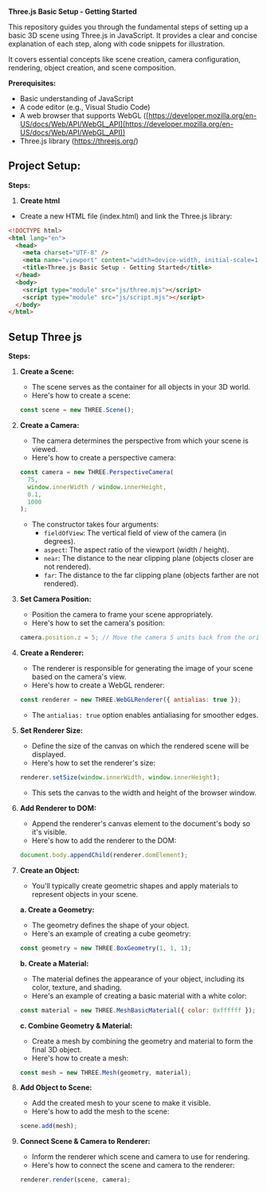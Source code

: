 **Three.js Basic Setup - Getting Started**

This repository guides you through the fundamental steps of setting up a basic 3D scene using Three.js in JavaScript. It provides a clear and concise explanation of each step, along with code snippets for illustration.

It covers essential concepts like scene creation, camera configuration, rendering, object creation, and scene composition.

**Prerequisites:**

- Basic understanding of JavaScript
- A code editor (e.g., Visual Studio Code)
- A web browser that supports WebGL ([https://developer.mozilla.org/en-US/docs/Web/API/WebGL_API](https://developer.mozilla.org/en-US/docs/Web/API/WebGL_API))
- Three.js library (https://threejs.org/)

## Project Setup:

**Steps:**

1. **Create html**

- Create a new HTML file (index.html) and link the Three.js library:

```html
<!DOCTYPE html>
<html lang="en">
  <head>
    <meta charset="UTF-8" />
    <meta name="viewport" content="width=device-width, initial-scale=1.0" />
    <title>Three.js Basic Setup - Getting Started</title>
  </head>
  <body>
    <script type="module" src="js/three.mjs"></script>
    <script type="module" src="js/script.mjs"></script>
  </body>
</html>
```

## Setup Three js

**Steps:**

1. **Create a Scene:**

   - The scene serves as the container for all objects in your 3D world.
   - Here's how to create a scene:

   ```javascript
   const scene = new THREE.Scene();
   ```

2. **Create a Camera:**

   - The camera determines the perspective from which your scene is viewed.
   - Here's how to create a perspective camera:

   ```javascript
   const camera = new THREE.PerspectiveCamera(
     75,
     window.innerWidth / window.innerHeight,
     0.1,
     1000
   );
   ```

   - The constructor takes four arguments:
     - `fieldOfView`: The vertical field of view of the camera (in degrees).
     - `aspect`: The aspect ratio of the viewport (width / height).
     - `near`: The distance to the near clipping plane (objects closer are not rendered).
     - `far`: The distance to the far clipping plane (objects farther are not rendered).

3. **Set Camera Position:**

   - Position the camera to frame your scene appropriately.
   - Here's how to set the camera's position:

   ```javascript
   camera.position.z = 5; // Move the camera 5 units back from the origin
   ```

4. **Create a Renderer:**

   - The renderer is responsible for generating the image of your scene based on the camera's view.
   - Here's how to create a WebGL renderer:

   ```javascript
   const renderer = new THREE.WebGLRenderer({ antialias: true });
   ```

   - The `antialias: true` option enables antialiasing for smoother edges.

5. **Set Renderer Size:**

   - Define the size of the canvas on which the rendered scene will be displayed.
   - Here's how to set the renderer's size:

   ```javascript
   renderer.setSize(window.innerWidth, window.innerHeight);
   ```

   - This sets the canvas to the width and height of the browser window.

6. **Add Renderer to DOM:**

   - Append the renderer's canvas element to the document's body so it's visible.
   - Here's how to add the renderer to the DOM:

   ```javascript
   document.body.appendChild(renderer.domElement);
   ```

7. **Create an Object:**

   - You'll typically create geometric shapes and apply materials to represent objects in your scene.

   **a. Create a Geometry:**

   - The geometry defines the shape of your object.
   - Here's an example of creating a cube geometry:

   ```javascript
   const geometry = new THREE.BoxGeometry(1, 1, 1);
   ```

   **b. Create a Material:**

   - The material defines the appearance of your object, including its color, texture, and shading.
   - Here's an example of creating a basic material with a white color:

   ```javascript
   const material = new THREE.MeshBasicMaterial({ color: 0xffffff }); // White color
   ```

   **c. Combine Geometry & Material:**

   - Create a mesh by combining the geometry and material to form the final 3D object.
   - Here's how to create a mesh:

   ```javascript
   const mesh = new THREE.Mesh(geometry, material);
   ```

8. **Add Object to Scene:**

   - Add the created mesh to your scene to make it visible.
   - Here's how to add the mesh to the scene:

   ```javascript
   scene.add(mesh);
   ```

9. **Connect Scene & Camera to Renderer:**

   - Inform the renderer which scene and camera to use for rendering.
   - Here's how to connect the scene and camera to the renderer:

   ```javascript
   renderer.render(scene, camera);
   ```
